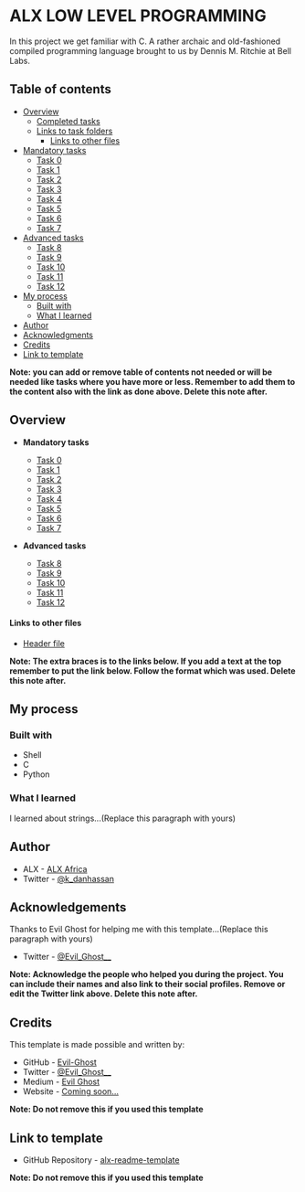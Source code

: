 # ALX LOW LEVEL PROGRAMMING

In this project we get familiar with C. A rather archaic and old-fashioned compiled programming language brought to us by Dennis M. Ritchie at Bell Labs.

## Table of contents

- [Overview](#overview)
  - [Completed tasks](#completed-tasks)
  - [Links to task folders](#links-to-task-folders)
    - [Links to other files](#links-to-other-files)
- [Mandatory tasks](#mandatory-tasks)
  - [Task 0](#task-0)
  - [Task 1](#task-1)
  - [Task 2](#task-2)
  - [Task 3](#task-3)
  - [Task 4](#task-4)
  - [Task 5](#task-5)
  - [Task 6](#task-6)
  - [Task 7](#task-7)
- [Advanced tasks](#advanced-tasks)
  - [Task 8](#task-8)
  - [Task 9](#task-9)
  - [Task 10](#task-10)
  - [Task 11](#task-11)
  - [Task 12](#task-12)
- [My process](#my-process)
  - [Built with](#built-with)
  - [What I learned](#what-i-learned)
- [Author](#author)
- [Acknowledgments](#acknowledgements)
- [Credits](#credits)
- [Link to template](#link-to-template)

**Note: you can add or remove table of contents not needed or will be needed like tasks where you have more or less. Remember to add them to the content also with the link as done above. Delete this note after.**

## Overview


- **Mandatory tasks**
  - [Task 0][Task 0]
  - [Task 1][Task 1]
  - [Task 2][Task 2]
  - [Task 3][Task 3]
  - [Task 4][Task 4]
  - [Task 5][Task 5]
  - [Task 6][Task 6]
  - [Task 7][Task 7]

- **Advanced tasks**
  - [Task 8][Task 8]
  - [Task 9][Task 9]
  - [Task 10][Task 10]
  - [Task 11][Task 11]
  - [Task 12][Task 12]

#### Links to other files
  - [Header file][Header file]

**Note: The extra braces is to the links below. If you add a text at the top remember to put the link below. Follow the format which was used. Delete this note after.**

[Task 0]: ./replace-this-with-file-name
[Task 1]: ./replace-this-with-file-name
[Task 2]: ./replace-this-with-file-name
[Task 3]: ./replace-this-with-file-name
[Task 4]: ./replace-this-with-file-name
[Task 5]: ./replace-this-with-file-name
[Task 6]: ./replace-this-with-file-name
[Task 7]: ./replace-this-with-file-name
[Task 8]: ./replace-this-with-file-name
[Task 9]: ./replace-this-with-file-name
[Task 10]: ./replace-this-with-file-name
[Task 11]: ./replace-this-with-file-name
[Task 12]: ./replace-this-with-file-name
[Header file]: ./replace-this-with-file-name

## My process

### Built with

- Shell
- C
- Python
### What I learned

I learned about strings...(Replace this paragraph with yours)

## Author

- ALX - [ALX Africa](https://www.alxafrica.com)
- Twitter - [@k\_danhassan](https://twitter.com/k_danhassan)

## Acknowledgements

Thanks to Evil Ghost for helping me with this template...(Replace this paragraph with yours)  
- Twitter - [@Evil\_Ghost\_\_](https://www.twitter.com/evil_ghost__)

**Note: Acknowledge the people who helped you during the project. You can include their names and also link to their social profiles. Remove or edit the Twitter link above. Delete this note after.**

## Credits

This template is made possible and written by:
- GitHub - [Evil-Ghost](https://github.com/Evil-Ghost)
- Twitter - [@Evil\_Ghost\_\_](https://www.twitter.com/evil_ghost__)
- Medium - [Evil Ghost](https://medium.com/@evilghost)
- Website - [Coming soon...](#)

**Note: Do not remove this if you used this template**

## Link to template

- GitHub Repository - [alx-readme-template](https://github.com/Evil-Ghost/alx-readme-template)

**Note: Do not remove this if you used this template**
